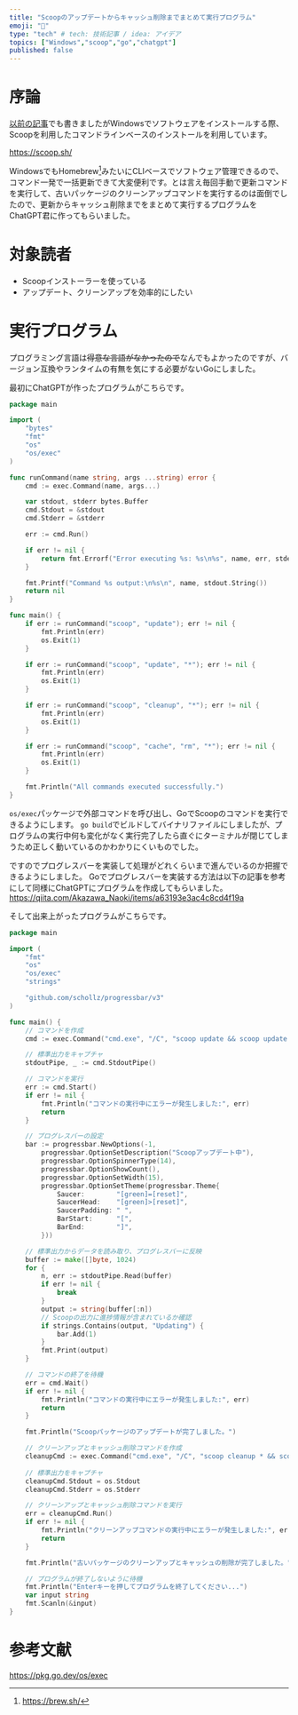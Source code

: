 ```yaml
---
title: "Scoopのアップデートからキャッシュ削除までまとめて実行プログラム"
emoji: "🥄"
type: "tech" # tech: 技術記事 / idea: アイデア
topics: ["Windows","scoop","go","chatgpt"]
published: false
---
```


# 序論

[以前の記事](https://zenn.dev/yuta28/articles/windows-development-env)でも書きましたがWindowsでソフトウェアをインストールする際、Scoopを利用したコマンドラインベースのインストールを利用しています。

https://scoop.sh/

WindowsでもHomebrew[^1]みたいにCLIベースでソフトウェア管理できるので、コマンド一発で一括更新できて大変便利です。とは言え毎回手動で更新コマンドを実行して、古いパッケージのクリーンアップコマンドを実行するのは面倒でしたので、更新からキャッシュ削除までをまとめて実行するプログラムをChatGPT君に作ってもらいました。

[^1]: https://brew.sh/

# 対象読者

- Scoopインストーラーを使っている
- アップデート、クリーンアップを効率的にしたい

# 実行プログラム
プログラミング言語は~~得意な言語がなかったので~~なんでもよかったのですが、バージョン互換やランタイムの有無を気にする必要がないGoにしました。

最初にChatGPTが作ったプログラムがこちらです。

```go:scoop-package-to-cleanup.go
package main

import (
	"bytes"
	"fmt"
	"os"
	"os/exec"
)

func runCommand(name string, args ...string) error {
	cmd := exec.Command(name, args...)

	var stdout, stderr bytes.Buffer
	cmd.Stdout = &stdout
	cmd.Stderr = &stderr

	err := cmd.Run()

	if err != nil {
		return fmt.Errorf("Error executing %s: %s\n%s", name, err, stderr.String())
	}

	fmt.Printf("Command %s output:\n%s\n", name, stdout.String())
	return nil
}

func main() {
	if err := runCommand("scoop", "update"); err != nil {
		fmt.Println(err)
		os.Exit(1)
	}

	if err := runCommand("scoop", "update", "*"); err != nil {
		fmt.Println(err)
		os.Exit(1)
	}

	if err := runCommand("scoop", "cleanup", "*"); err != nil {
		fmt.Println(err)
		os.Exit(1)
	}

	if err := runCommand("scoop", "cache", "rm", "*"); err != nil {
		fmt.Println(err)
		os.Exit(1)
	}

	fmt.Println("All commands executed successfully.")
}
```

`os/exec`パッケージで外部コマンドを呼び出し、GoでScoopのコマンドを実行できるようにします。
`go build`でビルドしてバイナリファイルにしましたが、プログラムの実行中何も変化がなく実行完了したら直ぐにターミナルが閉じてしまうため正しく動いているのかわかりにくいものでした。

ですのでプログレスバーを実装して処理がどれくらいまで進んでいるのか把握できるようにしました。
Goでプログレスバーを実装する方法は以下の記事を参考にして同様にChatGPTにプログラムを作成してもらいました。
https://qiita.com/Akazawa_Naoki/items/a63193e3ac4c8cd4f19a

そして出来上がったプログラムがこちらです。

```go:scoop-update-to-cleanup.go
package main

import (
	"fmt"
	"os"
	"os/exec"
	"strings"

	"github.com/schollz/progressbar/v3"
)

func main() {
	// コマンドを作成
	cmd := exec.Command("cmd.exe", "/C", "scoop update && scoop update *")

	// 標準出力をキャプチャ
	stdoutPipe, _ := cmd.StdoutPipe()

	// コマンドを実行
	err := cmd.Start()
	if err != nil {
		fmt.Println("コマンドの実行中にエラーが発生しました:", err)
		return
	}

	// プログレスバーの設定
	bar := progressbar.NewOptions(-1,
		progressbar.OptionSetDescription("Scoopアップデート中"),
		progressbar.OptionSpinnerType(14),
		progressbar.OptionShowCount(),
		progressbar.OptionSetWidth(15),
		progressbar.OptionSetTheme(progressbar.Theme{
			Saucer:        "[green]=[reset]",
			SaucerHead:    "[green]>[reset]",
			SaucerPadding: " ",
			BarStart:      "[",
			BarEnd:        "]",
		}))

	// 標準出力からデータを読み取り、プログレスバーに反映
	buffer := make([]byte, 1024)
	for {
		n, err := stdoutPipe.Read(buffer)
		if err != nil {
			break
		}
		output := string(buffer[:n])
		// Scoopの出力に進捗情報が含まれているか確認
		if strings.Contains(output, "Updating") {
			bar.Add(1)
		}
		fmt.Print(output)
	}

	// コマンドの終了を待機
	err = cmd.Wait()
	if err != nil {
		fmt.Println("コマンドの実行中にエラーが発生しました:", err)
		return
	}

	fmt.Println("Scoopパッケージのアップデートが完了しました。")

	// クリーンアップとキャッシュ削除コマンドを作成
	cleanupCmd := exec.Command("cmd.exe", "/C", "scoop cleanup * && scoop cache rm *")
	
	// 標準出力をキャプチャ
	cleanupCmd.Stdout = os.Stdout
	cleanupCmd.Stderr = os.Stderr

	// クリーンアップとキャッシュ削除コマンドを実行
	err = cleanupCmd.Run()
	if err != nil {
		fmt.Println("クリーンアップコマンドの実行中にエラーが発生しました:", err)
		return
	}

	fmt.Println("古いパッケージのクリーンアップとキャッシュの削除が完了しました。")

	// プログラムが終了しないように待機
	fmt.Println("Enterキーを押してプログラムを終了してください...")
	var input string
	fmt.Scanln(&input)
}
```

# 参考文献
https://pkg.go.dev/os/exec